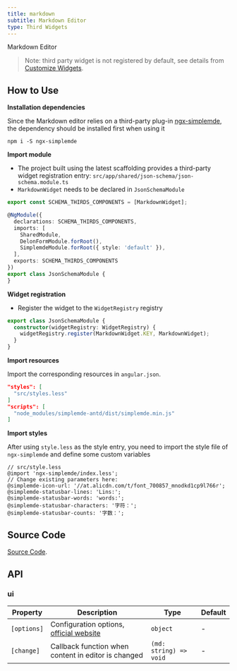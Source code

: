 ```yaml
---
title: markdown
subtitle: Markdown Editor
type: Third Widgets
---
```


Markdown Editor

> Note: third party widget is not registered by default, see details from [Customize Widgets](https://ng-alain.com/form/customize/en).

## How to Use

**Installation dependencies**  

Since the Markdown editor relies on a third-party plug-in [ngx-simplemde](https://github.com/cipchk/ngx-simplemde), the dependency should be installed first when using it

`npm i -S ngx-simplemde`


**Import module**    

- The project built using the latest scaffolding provides a third-party widget registration entry: `src/app/shared/json-schema/json-schema.module.ts`
- `MarkdownWidget` needs to be declared in `JsonSchemaModule`

```ts
export const SCHEMA_THIRDS_COMPONENTS = [MarkdownWidget];

@NgModule({
  declarations: SCHEMA_THIRDS_COMPONENTS,
  imports: [
    SharedModule,
    DelonFormModule.forRoot(),
    SimplemdeModule.forRoot({ style: 'default' }),
  ],
  exports: SCHEMA_THIRDS_COMPONENTS
})
export class JsonSchemaModule {
}
```

**Widget registration**  

- Register the widget to the `WidgetRegistry` registry

```ts
export class JsonSchemaModule {
  constructor(widgetRegistry: WidgetRegistry) {
    widgetRegistry.register(MarkdownWidget.KEY, MarkdownWidget);
  }
}
```

**Import resources**  

Import the corresponding resources in `angular.json`.

```json
"styles": [
  "src/styles.less"
]
"scripts": [
  "node_modules/simplemde-antd/dist/simplemde.min.js"
]
```

**Import styles**  

After using `style.less` as the style entry, you need to import the style file of `ngx-simplemde` and define some custom variables

```less
// src/style.less
@import 'ngx-simplemde/index.less';
// Change existing parameters here:
@simplemde-icon-url: '//at.alicdn.com/t/font_700857_mnodkd1cp9l766r';
@simplemde-statusbar-lines: 'Lins:';
@simplemde-statusbar-words: 'words:';
@simplemde-statusbar-characters: '字符：';
@simplemde-statusbar-counts: '字数：';
```

## Source Code

[Source Code](https://github.com/ng-alain/delon/tree/master/packages/form/widgets-third/markdown).

## API

### ui

| Property | Description | Type | Default |
|----------|-------------|------|---------|
| `[options]` | Configuration options, [official website](https://github.com/cipchk/ngx-simplemde) | `object` | - |
| `[change]` | Callback function when content in editor is changed | `(md: string) => void` | - |
